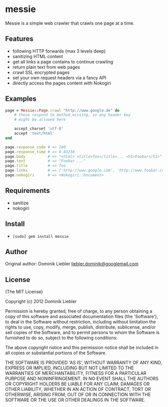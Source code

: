 messie
===========

Messie is a simple web crawler that crawls one page at a time.

Features
--------

* following HTTP forwards (max 3 levels deep)
* sanitizing HTML content
* get all links a page contains to continue crawling
* return plain text from web pages
* crawl SSL encrypted pages
* set your own request headers via a fancy API
* directly access the pages content with Nokogiri

Examples
--------

```ruby
page = Messie::Page.crawl "http://www.google.de" do
    # these respond to method_missing, so any header key
    # might be allowed here

    accept_charset 'utf-8'
    accept 'text/html'
end

page.response_code # => 200
page.response_time # => 0.83234
page.body          # => "<html> <title>foo</title>... <h1>Foobar</h1>"
page.text          # => "Foobar ..."
page.title         # => foo
page.links         # => ['http://www.google.com', 'http://www.foobar.com']
page.nokogiri      # => <Nokogiri::Document>
```

Requirements
------------

* sanitize
* nokogiri

Install
-------

* `[sudo] gem install messie`

Author
------

Original author: Dominik Liebler <liebler.dominik@googlemail.com>

License
-------

(The MIT License)

Copyright (c) 2012 Dominik Liebler

Permission is hereby granted, free of charge, to any person obtaining
a copy of this software and associated documentation files (the
'Software'), to deal in the Software without restriction, including
without limitation the rights to use, copy, modify, merge, publish,
distribute, sublicense, and/or sell copies of the Software, and to
permit persons to whom the Software is furnished to do so, subject to
the following conditions:

The above copyright notice and this permission notice shall be
included in all copies or substantial portions of the Software.

THE SOFTWARE IS PROVIDED 'AS IS', WITHOUT WARRANTY OF ANY KIND,
EXPRESS OR IMPLIED, INCLUDING BUT NOT LIMITED TO THE WARRANTIES OF
MERCHANTABILITY, FITNESS FOR A PARTICULAR PURPOSE AND NONINFRINGEMENT.
IN NO EVENT SHALL THE AUTHORS OR COPYRIGHT HOLDERS BE LIABLE FOR ANY
CLAIM, DAMAGES OR OTHER LIABILITY, WHETHER IN AN ACTION OF CONTRACT,
TORT OR OTHERWISE, ARISING FROM, OUT OF OR IN CONNECTION WITH THE
SOFTWARE OR THE USE OR OTHER DEALINGS IN THE SOFTWARE.
